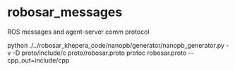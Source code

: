 # robosar_messages
ROS messages and agent-server comm protocol

python ./../robosar_khepera_code/nanopb/generator/nanopb_generator.py -v -D proto/include/c proto/robosar.proto
protoc robosar.proto --cpp_out=include/cpp
